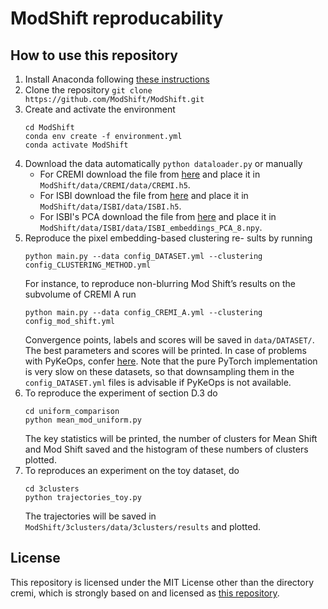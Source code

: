 # ModShift reproducability

## How to use this repository

1. Install Anaconda following [these instructions](https://docs.conda.io/projects/conda/en/latest/user-guide/install/)
2. Clone the repository `git clone https://github.com/ModShift/ModShift.git`
3. Create and activate the environment
   ```
   cd ModShift
   conda env create -f environment.yml
   conda activate ModShift
   ```
4. Download the data automatically `python dataloader.py` or manually
   * For  CREMI  download  the  file  from [here](https://drive.google.com/file/d/1eOPfoKXmDPnxt_hibRjCMN4K8c4jhYWO/view) and place it in `ModShift/data/CREMI/data/CREMI.h5`.
   * For ISBI download the file from [here](https://drive.google.com/file/d/1E_OqBdOqEIfrK19H4gOxN2qkGYNbAknR/view) and place it in `ModShift/data/ISBI/data/ISBI.h5`.
   * For ISBI's PCA download the file from [here](https://drive.google.com/open?id=1r5n8ReXsJZXk0xrNsPJZ01SJUCzFRV9E) and place it in `ModShift/data/ISBI/data/ISBI_embeddings_PCA_8.npy`.
5. Reproduce  the  pixel  embedding-based  clustering  re-
sults by running
   ```
   python main.py --data config_DATASET.yml --clustering config_CLUSTERING_METHOD.yml
   ```
   For instance, to reproduce non-blurring Mod Shift’s results on the subvolume of CREMI A run
   ```
   python main.py --data config_CREMI_A.yml --clustering config_mod_shift.yml
   ```
   Convergence points, labels and scores will be saved in `data/DATASET/`. The best parameters and scores will be printed.
   In case of problems with PyKeOps, confer [here](https://www.kernel-operations.io/keops/python/installation.html). Note that the pure PyTorch implementation is very slow on these datasets, so that downsampling them in the `config_DATASET.yml` files is advisable if PyKeOps is not available.
6. To reproduce the experiment of section D.3 do 
   ```
   cd uniform_comparison
   python mean_mod_uniform.py
   ```
   The key statistics will be printed, the number of clusters for Mean Shift and Mod Shift saved and the histogram of these numbers of clusters plotted.
7. To reproduces an experiment on the toy dataset, do
   ```
   cd 3clusters
   python trajectories_toy.py
   ```
   The trajectories will be saved in `ModShift/3clusters/data/3clusters/results` and plotted.
  
 ## License 
 This repository is licensed under the MIT License other than the directory cremi, which is strongly based on and licensed as [this repository](https://github.com/cremi/cremi_python).
